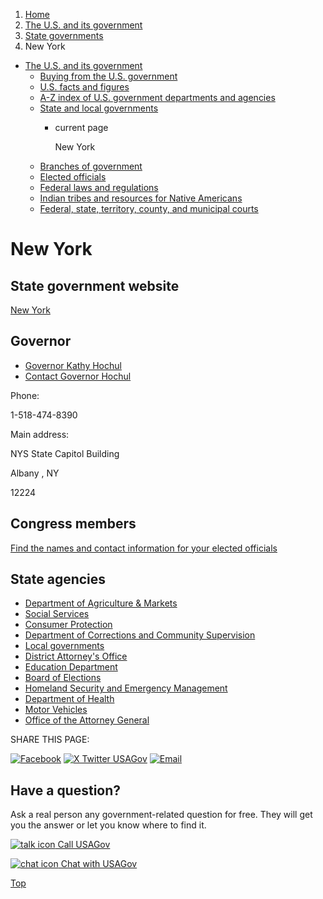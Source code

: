 1. [Home](/)
2. [The U.S. and its government](/about-the-us)
3. [State governments](/state-governments)
4. New York

* [The U.S. and its government](/about-the-us)
  + [Buying from the U.S. government](/buy-from-government)
  + [U.S. facts and figures](/facts-figures)
  + [A-Z index of U.S. government departments and agencies](/agency-index)
  + [State and local governments](/state-local-governments)
    - current page

      New York
  + [Branches of government](/branches-of-government)
  + [Elected officials](/elected-officials)
  + [Federal laws and regulations](/laws-and-regulations)
  + [Indian tribes and resources for Native Americans](/tribes)
  + [Federal, state, territory, county, and municipal courts](/courts)

New York
========

State government website
------------------------

[New York](https://www.ny.gov/)

Governor
--------

* [Governor Kathy Hochul](https://www.governor.ny.gov/)
* [Contact Governor Hochul](https://www.governor.ny.gov/content/governor-contact-form)

Phone:

1-518-474-8390

Main address:

NYS State Capitol Building
  

Albany
,
NY

12224

Congress members
----------------

[Find the names and contact information for your elected officials](/elected-officials)

State agencies
--------------

* [Department of Agriculture & Markets](https://agriculture.ny.gov/)
* [Social Services](https://www.ny.gov/services/social-programs)
* [Consumer Protection](https://dos.ny.gov/consumer-protection)
* [Department of Corrections and Community Supervision](https://doccs.ny.gov/)
* [Local governments](https://www.ny.gov/counties)
* [District Attorney's Office](https://manhattanda.org/)
* [Education Department](https://www.nysed.gov/)
* [Board of Elections](https://www.elections.ny.gov/)
* [Homeland Security and Emergency Management](https://www.dhses.ny.gov/office-emergency-management)
* [Department of Health](https://www.health.ny.gov/)
* [Motor Vehicles](https://dmv.ny.gov/)
* [Office of the Attorney General](https://ag.ny.gov/)

SHARE THIS PAGE:

[![Facebook](/themes/custom/usagov/images/social-media-icons/Facebook_Icon.svg)](https://www.facebook.com/sharer/sharer.php?u=https://www.usa.gov/states/new-york&v=3)
[![X Twitter USAGov](/themes/custom/usagov/images/social-media-icons/X_Twitter_Icon.svg?version=2)](https://twitter.com/intent/tweet?source=webclient&text=https://www.usa.gov/states/new-york)
[![Email](/themes/custom/usagov/images/social-media-icons/Email_Icon.svg?version=2)](mailto:?subject=https://www.usa.gov/states/new-york)

Have a question?
----------------

Ask a real person any government-related question for free. They will get you the answer or let you know where to find it.

[![talk icon](/themes/custom/usagov/images/ICONS_talk.png)
Call USAGov](/phone)

[![chat icon](/themes/custom/usagov/images/ICONS_chat.png)
Chat with USAGov](/chat)

[Top](#main-content)